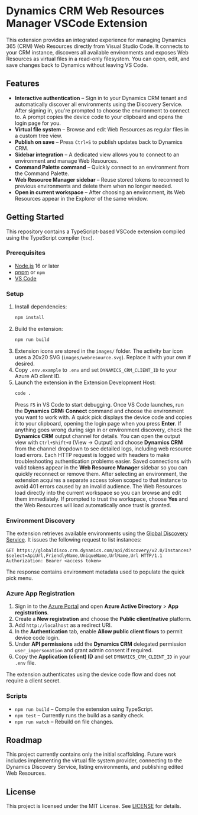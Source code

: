 # Dynamics CRM Web Resources Manager VSCode Extension

This extension provides an integrated experience for managing Dynamics 365 (CRM) Web Resources directly from Visual Studio Code. It connects to your CRM instance, discovers all available environments and exposes Web Resources as virtual files in a read-only filesystem. You can open, edit, and save changes back to Dynamics without leaving VS Code.

## Features

- **Interactive authentication** – Sign in to your Dynamics CRM tenant and automatically discover all environments using the Discovery Service. After signing in, you're prompted to choose the environment to connect to. A prompt copies the device code to your clipboard and opens the login page for you.
- **Virtual file system** – Browse and edit Web Resources as regular files in a custom tree view.
- **Publish on save** – Press `Ctrl+S` to publish updates back to Dynamics CRM.
- **Sidebar integration** – A dedicated view allows you to connect to an environment and manage Web Resources.
- **Command Palette command** – Quickly connect to an environment from the Command Palette.
- **Web Resource Manager sidebar** – Reuse stored tokens to reconnect to previous environments and delete them when no longer needed.
- **Open in current workspace** – After choosing an environment, its Web Resources appear in the Explorer of the same window.

## Getting Started

This repository contains a TypeScript-based VSCode extension compiled using the TypeScript compiler (`tsc`).

### Prerequisites

- [Node.js](https://nodejs.org/) 16 or later
- [pnpm](https://pnpm.io/) or `npm`
- [VS Code](https://code.visualstudio.com/)

### Setup

1. Install dependencies:
   ```bash
   npm install
   ```
2. Build the extension:
   ```bash
   npm run build
   ```
3. Extension icons are stored in the `images/` folder. The activity bar icon uses a 20x20 SVG (`images/webresource.svg`). Replace it with your own if desired.
4. Copy `.env.example` to `.env` and set `DYNAMICS_CRM_CLIENT_ID` to your Azure AD client ID.
5. Launch the extension in the Extension Development Host:
   ```bash
   code .
   ```
   Press `F5` in VS Code to start debugging.
   Once VS Code launches, run the **Dynamics CRM: Connect** command and choose
   the environment you want to work with. A quick pick displays the device code
   and copies it to your clipboard, opening the login page when you press
  **Enter**.
  If anything goes wrong during sign in or environment discovery, check the
  **Dynamics CRM** output channel for details.
  You can open the output view with `Ctrl+Shift+U` (View → Output) and choose
  **Dynamics CRM** from the channel dropdown to see detailed logs, including web
  resource load errors. Each HTTP request is logged with headers to make
  troubleshooting authentication problems easier.
  Saved connections with valid tokens appear in the **Web Resource Manager** sidebar so you can quickly reconnect or remove them.
  After selecting an environment, the extension acquires a separate access token scoped to that instance to avoid 401 errors caused by an invalid audience.
  The Web Resources load directly into the current workspace so you can browse and edit them immediately.
  If prompted to trust the workspace, choose **Yes** and the Web Resources will load automatically once trust is granted.

### Environment Discovery

The extension retrieves available environments using the [Global Discovery Service](https://learn.microsoft.com/en-us/power-apps/developer/data-platform/discovery-service).
It issues the following request to list instances:

```http
GET https://globaldisco.crm.dynamics.com/api/discovery/v2.0/Instances?$select=ApiUrl,FriendlyName,UniqueName,UrlName,Url HTTP/1.1
Authorization: Bearer <access token>
```

The response contains environment metadata used to populate the quick pick menu.

### Azure App Registration

1. Sign in to the [Azure Portal](https://portal.azure.com/) and open **Azure Active Directory** > **App registrations**.
2. Create a **New registration** and choose the **Public client/native** platform.
3. Add `http://localhost` as a redirect URI.
4. In the **Authentication** tab, enable **Allow public client flows** to permit device code login.
5. Under **API permissions** add the **Dynamics CRM** delegated permission `user_impersonation` and grant admin consent if required.
6. Copy the **Application (client) ID** and set `DYNAMICS_CRM_CLIENT_ID` in your `.env` file.

The extension authenticates using the device code flow and does not require a client secret.

### Scripts

- `npm run build` – Compile the extension using TypeScript.
- `npm test` – Currently runs the build as a sanity check.
- `npm run watch` – Rebuild on file changes.

## Roadmap

This project currently contains only the initial scaffolding. Future work includes implementing the virtual file system provider, connecting to the Dynamics Discovery Service, listing environments, and publishing edited Web Resources.

## License

This project is licensed under the MIT License. See [LICENSE](LICENSE) for details.
